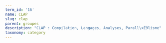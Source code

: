 ```yaml
---
term_id: '16'
name: CLAP
slug: clap
parent: groupes
description: "CLAP : Compilation, Langages, Analyses, Parall\xE9lisme"
taxonomy: category
---
```


